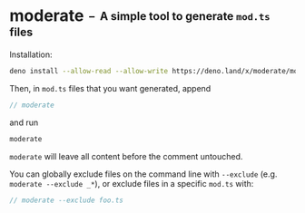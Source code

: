 
# moderate<sub><sup> &nbsp;–&nbsp; A simple tool to generate `mod.ts` files</sup></sub>

Installation:

```sh
deno install --allow-read --allow-write https://deno.land/x/moderate/mod.ts
```

Then, in `mod.ts` files that you want generated, append
```ts
// moderate
```

and run
```sh
moderate
```

`moderate` will leave all content before the comment untouched.

You can globally exclude files on the command line with `--exclude` (e.g.
`moderate --exclude _*`), or exclude files in a specific `mod.ts` with:
```ts
// moderate --exclude foo.ts
```


